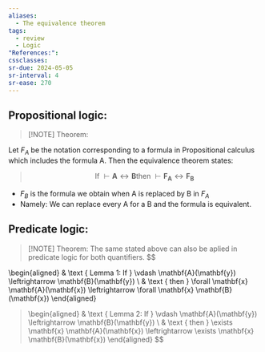 ```yaml
---
aliases:
  - The equivalence theorem
tags:
  - review
  - Logic
"References:": 
cssclasses:
sr-due: 2024-05-05
sr-interval: 4
sr-ease: 270
---
```


## Propositional logic: 

> [!NOTE] Theorem:
> 
Let $F_A$ be the notation corresponding to a formula in Propositional calculus which includes the formula A. Then the equivalence theorem states:
>$$
>\text { If } \vdash \mathbf{A} \leftrightarrow \mathbf{B} \text 
>{then } \vdash \mathbf{F}_{\mathbf{A}} \leftrightarrow 
>\mathbf{F}_{\mathbf{B}}
>$$


+ $F_B$ is the formula we obtain when A is replaced by B in $F_A$
+ Namely: We can replace every A for a B and the formula is equivalent.

## Predicate logic: 

> [!NOTE] Theorem:
> The same stated above can also be aplied in predicate logic for both quantifiers.
> $$
> 
\begin{aligned}
& \text { Lemma 1: If } \vdash \mathbf{A}(\mathbf{y}) \leftrightarrow \mathbf{B}(\mathbf{y}) \\
& \text { then } \forall \mathbf{x} \mathbf{A}(\mathbf{x}) \leftrightarrow \forall \mathbf{x} \mathbf{B}(\mathbf{x})
\end{aligned}
>$$
>$$
>\begin{aligned}
& \text { Lemma 2: If } \vdash \mathbf{A}(\mathbf{y}) \leftrightarrow \mathbf{B}(\mathbf{y}) \\
& \text { then } \exists \mathbf{x} \mathbf{A}(\mathbf{x}) \leftrightarrow \exists \mathbf{x} \mathbf{B}(\mathbf{x})
\end{aligned}
>$$

